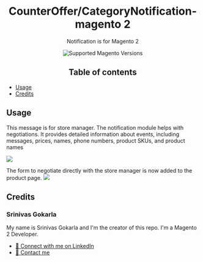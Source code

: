 <h1 align="center">CounterOffer/CategoryNotification-magento 2</h1>

<div align="center">
  <p>Notification is for Magento 2</p>
  <img src="https://img.shields.io/badge/magento-2.X-brightgreen.svg?logo=magento&longCache=true" alt="Supported Magento Versions" />

## Table of contents
<div align="left">


- [Usage](#usage)
- [Credits](#credits)

## Usage

This message is for store manager. The notification module helps with negotiations. It provides detailed information about events, including messages, prices, names, phone numbers, product SKUs, and product names


<img src="https://imgur.com/2Zat0Vn.png" />

The form to negotiate directly with the store manager is now added to the product page.
<img src="https://imgur.com/cj40s1z.png" />

## Credits

### Srinivas Gokarla

My name is Srinivas Gokarla and I'm the creator of this repo. I'm a Magento 2 Developer.
- <a href="https://www.linkedin.com/in/srinivas-gokarla-4a4a31226/" target="_blank">🔗 Connect with me on LinkedIn</a>
- <a href="mailto:gokarlasrinivas99@gmail.com">💌 Contact me</a>

